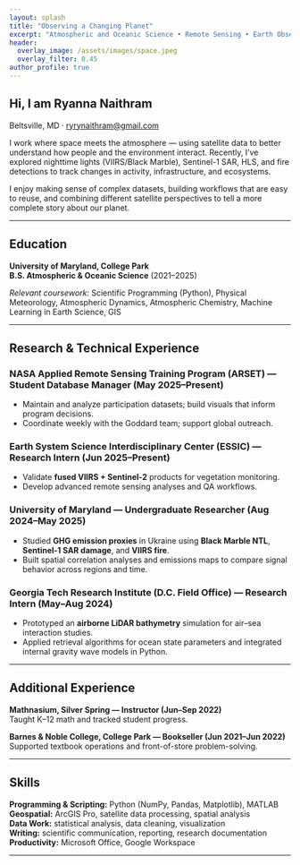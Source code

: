 ```yaml
---
layout: splash
title: "Observing a Changing Planet"
excerpt: "Atmospheric and Oceanic Science • Remote Sensing • Earth Observation"
header:
  overlay_image: /assets/images/space.jpeg
  overlay_filter: 0.45
author_profile: true
---
```



## Hi, I am Ryanna Naithram

Beltsville, MD · [ryrynaithram@gmail.com](mailto:ryrynaithram@gmail.com)

I work where space meets the atmosphere — using satellite data to better understand how people and the environment interact. Recently, I’ve explored nighttime lights (VIIRS/Black Marble), Sentinel-1 SAR, HLS, and fire detections to track changes in activity, infrastructure, and ecosystems.

I enjoy making sense of complex datasets, building workflows that are easy to reuse, and combining different satellite perspectives to tell a more complete story about our planet.

---

## Education

**University of Maryland, College Park**  
**B.S. Atmospheric & Oceanic Science** (2021–2025)

*Relevant coursework:* Scientific Programming (Python), Physical Meteorology, Atmospheric Dynamics, Atmospheric Chemistry, Machine Learning in Earth Science, GIS

---

## Research & Technical Experience

### NASA Applied Remote Sensing Training Program (ARSET) — Student Database Manager (May 2025–Present)
- Maintain and analyze participation datasets; build visuals that inform program decisions.  
- Coordinate weekly with the Goddard team; support global outreach.

### Earth System Science Interdisciplinary Center (ESSIC) — Research Intern (Jun 2025–Present)
- Validate **fused VIIRS + Sentinel-2** products for vegetation monitoring.  
- Develop advanced remote sensing analyses and QA workflows.

### University of Maryland — Undergraduate Researcher (Aug 2024–May 2025)
- Studied **GHG emission proxies** in Ukraine using **Black Marble NTL**, **Sentinel-1 SAR damage**, and **VIIRS fire**.  
- Built spatial correlation analyses and emissions maps to compare signal behavior across regions and time.

### Georgia Tech Research Institute (D.C. Field Office) — Research Intern (May–Aug 2024)
- Prototyped an **airborne LiDAR bathymetry** simulation for air–sea interaction studies.  
- Applied retrieval algorithms for ocean state parameters and integrated internal gravity wave models in Python.

---

## Additional Experience

**Mathnasium, Silver Spring — Instructor (Jun–Sep 2022)**  
Taught K–12 math and tracked student progress.

**Barnes & Noble College, College Park — Bookseller (Jun 2021–Jun 2022)**  
Supported textbook operations and front-of-store problem-solving.

---

## Skills

**Programming & Scripting:** Python (NumPy, Pandas, Matplotlib), MATLAB  
**Geospatial:** ArcGIS Pro, satellite data processing, spatial analysis  
**Data Work:** statistical analysis, data cleaning, visualization  
**Writing:** scientific communication, reporting, research documentation  
**Productivity:** Microsoft Office, Google Workspace

---
